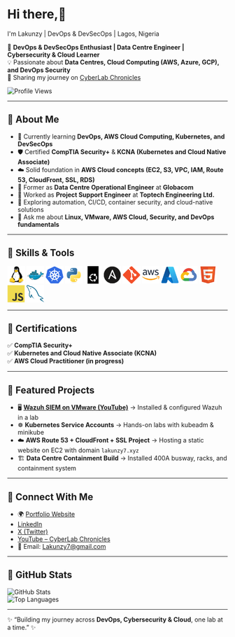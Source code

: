 # Hi there,👋
I'm Lakunzy | DevOps & DevSecOps | Lagos, Nigeria 

🚀 **DevOps & DevSecOps Enthusiast | Data Centre Engineer | Cybersecurity & Cloud Learner**  
💡 Passionate about **Data Centres, Cloud Computing (AWS, Azure, GCP), and DevOps Security**  
🎥 Sharing my journey on [CyberLab Chronicles](https://www.youtube.com/@CyberLabChronicles)  

![Profile Views](https://komarev.com/ghpvc/?username=lakunzy7&color=blue)  

---

## 🔹 About Me
- 🌱 Currently learning **DevOps, AWS Cloud Computing, Kubernetes, and DevSecOps**  
- 🛡️ Certified **CompTIA Security+** & **KCNA (Kubernetes and Cloud Native Associate)**  
- ☁️ Solid foundation in **AWS Cloud concepts (EC2, S3, VPC, IAM, Route 53, CloudFront, SSL, RDS)**  
- 💼 Former as **Data Centre Operational Engineer** at **Globacom**  
- 🏢 Worked as **Project Support Engineer** at **Toptech Engineering Ltd.**   
- 🎯 Exploring automation, CI/CD, container security, and cloud-native solutions  
- 💬 Ask me about **Linux, VMware, AWS Cloud, Security, and DevOps fundamentals**  

---

## 🔹 Skills & Tools
<p align="left">
  <img src="https://raw.githubusercontent.com/devicons/devicon/master/icons/linux/linux-original.svg" alt="Linux" width="40" height="40"/>
  <img src="https://raw.githubusercontent.com/devicons/devicon/master/icons/docker/docker-original.svg" alt="Docker" width="40" height="40"/>
  <img src="https://raw.githubusercontent.com/devicons/devicon/master/icons/kubernetes/kubernetes-plain.svg" alt="Kubernetes" width="40" height="40"/>
  <img src="https://raw.githubusercontent.com/devicons/devicon/master/icons/python/python-original.svg" alt="Python" width="40" height="40"/>
  <img src="https://raw.githubusercontent.com/devicons/devicon/master/icons/ubuntu/ubuntu-plain.svg" alt="Ubuntu" width="40" height="40"/>
  <img src="https://raw.githubusercontent.com/devicons/devicon/master/icons/ansible/ansible-original.svg" alt="Ansible" width="40" height="40"/>
  <img src="https://raw.githubusercontent.com/devicons/devicon/master/icons/git/git-original.svg" alt="Git" width="40" height="40"/>
  <img src="https://raw.githubusercontent.com/devicons/devicon/master/icons/amazonwebservices/amazonwebservices-original.svg" alt="AWS" width="40" height="40"/>
  <img src="https://raw.githubusercontent.com/devicons/devicon/master/icons/azure/azure-original.svg" alt="Azure" width="40" height="40"/>
  <img src="https://raw.githubusercontent.com/devicons/devicon/master/icons/googlecloud/googlecloud-original.svg" alt="Google Cloud" width="40" height="40"/>
  <img src="https://raw.githubusercontent.com/devicons/devicon/master/icons/html5/html5-original.svg" alt="HTML5" width="40" height="40"/>
  <img src="https://raw.githubusercontent.com/devicons/devicon/master/icons/javascript/javascript-original.svg" alt="JavaScript" width="40" height="40"/>
  <img src="https://raw.githubusercontent.com/devicons/devicon/master/icons/mysql/mysql-original.svg" alt="MySQL" width="40" height="40"/>
</p>

---

## 🔹 Certifications
✅ **CompTIA Security+**  
✅ **Kubernetes and Cloud Native Associate (KCNA)**  
✅ **AWS Cloud Practitioner (in progress)**  

---

## 🔹 Featured Projects
- 🖥️ **[Wazuh SIEM on VMware (YouTube)](https://www.youtube.com/watch?v=f1fFilyMRus&ab_channel=CyberLabChronicles)** → Installed & configured Wazuh in a lab  
- ☸️ **Kubernetes Service Accounts** → Hands-on labs with kubeadm & minikube  
- ☁️ **AWS Route 53 + CloudFront + SSL Project** → Hosting a static website on EC2 with domain `lakunzy7.xyz`  
- 🏗️ **Data Centre Containment Build** → Installed 400A busway, racks, and containment system


---

## 🔹 Connect With Me
- 🌍 [Portfolio Website](https://owofola-olakunle.vercel.app/) 
- [LinkedIn](https://www.linkedin.com/in/owofola-o-056677172)  
- [X (Twitter)](https://x.com/lakunzy7)  
- [YouTube – CyberLab Chronicles](https://www.youtube.com/@CyberLabChronicles)  
- 📧 Email: Lakunzy7@gmail.com  

---

## 🔹 GitHub Stats
![GitHub Stats](https://github-readme-stats.vercel.app/api?username=lakunzy7&show_icons=true&theme=tokyonight)  
![Top Languages](https://github-readme-stats.vercel.app/api/top-langs/?username=lakunzy7&layout=compact&theme=tokyonight)  

---
✨ “Building my journey across **DevOps, Cybersecurity & Cloud**, one lab at a time.” ✨  
